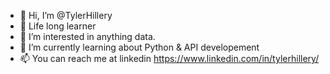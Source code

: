- 👋 Hi, I’m @TylerHillery
- 🧠 Life long learner
- 👀 I’m interested in anything data. 
- 🌱 I’m currently learning about Python & API developement
- 📫 You can reach me at linkedin https://www.linkedin.com/in/tylerhillery/

<!---
TylerHillery/TylerHillery is a ✨ special ✨ repository because its `README.md` (this file) appears on your GitHub profile.
You can click the Preview link to take a look at your changes.
--->
